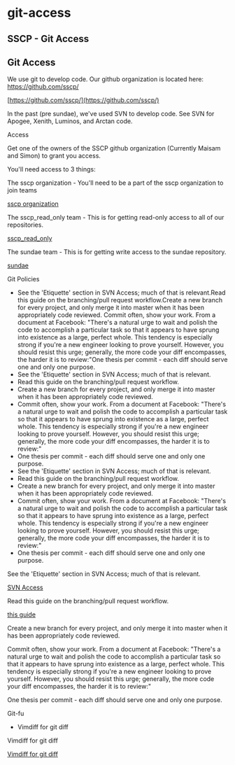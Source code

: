 # git-access

## SSCP - Git Access

## Git Access

We use git to develop code. Our github organization is located here: https://github.com/sscp/

[https://github.com/sscp/](https://github.com/sscp/)

In the past (pre sundae), we've used SVN to develop code. See SVN for Apogee, Xenith, Luminos, and Arctan code.

Access

Get one of the owners of the SSCP github organization (Currently Maisam and Simon) to grant you access.

You'll need access to 3 things:

The sscp organization - You'll need to be a part of the sscp organization to join teams

[sscp organization](https://github.com/sscp)

The sscp\_read\_only team - This is for getting read-only access to all of our repositories.

[sscp\_read\_only](https://github.com/orgs/sscp/teams/sscp_read_only)

The sundae team - This is for getting write access to the sundae repository.

[sundae](https://github.com/orgs/sscp/teams/sundae)

Git Policies

* See the 'Etiquette' section in SVN Access; much of that is relevant.Read this guide on the branching/pull request workflow.Create a new branch for every project, and only merge it into master when it has been appropriately code reviewed. Commit often, show your work. From a document at Facebook: "There's a natural urge to wait and polish the code to accomplish a particular task so that it appears to have sprung into existence as a large, perfect whole. This tendency is especially strong if you're a new engineer looking to prove yourself. However, you should resist this urge; generally, the more code your diff encompasses, the harder it is to review:"One thesis per commit - each diff should serve one and only one purpose.
* See the 'Etiquette' section in SVN Access; much of that is relevant.
* Read this guide on the branching/pull request workflow.
* Create a new branch for every project, and only merge it into master when it has been appropriately code reviewed.&#x20;
* Commit often, show your work. From a document at Facebook: "There's a natural urge to wait and polish the code to accomplish a particular task so that it appears to have sprung into existence as a large, perfect whole. This tendency is especially strong if you're a new engineer looking to prove yourself. However, you should resist this urge; generally, the more code your diff encompasses, the harder it is to review:"
* One thesis per commit - each diff should serve one and only one purpose.
* See the 'Etiquette' section in SVN Access; much of that is relevant.
* Read this guide on the branching/pull request workflow.
* Create a new branch for every project, and only merge it into master when it has been appropriately code reviewed.&#x20;
* Commit often, show your work. From a document at Facebook: "There's a natural urge to wait and polish the code to accomplish a particular task so that it appears to have sprung into existence as a large, perfect whole. This tendency is especially strong if you're a new engineer looking to prove yourself. However, you should resist this urge; generally, the more code your diff encompasses, the harder it is to review:"
* One thesis per commit - each diff should serve one and only one purpose.

See the 'Etiquette' section in SVN Access; much of that is relevant.

[SVN Access](../../../../stanford.edu/testduplicationsscp/home/sscp-2018-2019/electrical-2018-2019/svn-access/)

Read this guide on the branching/pull request workflow.

[this guide](https://www.linux.com/learn/tutorials/796387-beginning-git-and-github-for-linux-users/)

Create a new branch for every project, and only merge it into master when it has been appropriately code reviewed.&#x20;

Commit often, show your work. From a document at Facebook: "There's a natural urge to wait and polish the code to accomplish a particular task so that it appears to have sprung into existence as a large, perfect whole. This tendency is especially strong if you're a new engineer looking to prove yourself. However, you should resist this urge; generally, the more code your diff encompasses, the harder it is to review:"

One thesis per commit - each diff should serve one and only one purpose.

Git-fu

* Vimdiff for git diff

Vimdiff for git diff

[Vimdiff for git diff](http://technotales.wordpress.com/2009/05/17/git-diff-with-vimdiff/)
